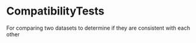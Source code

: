 # CompatibilityTests
For comparing two datasets to determine if they are consistent with each other

